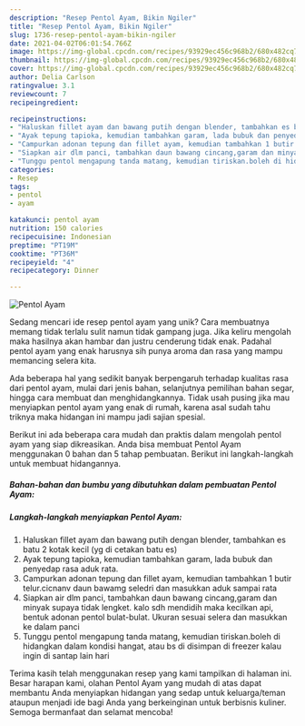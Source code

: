```yaml
---
description: "Resep Pentol Ayam, Bikin Ngiler"
title: "Resep Pentol Ayam, Bikin Ngiler"
slug: 1736-resep-pentol-ayam-bikin-ngiler
date: 2021-04-02T06:01:54.766Z
image: https://img-global.cpcdn.com/recipes/93929ec456c968b2/680x482cq70/pentol-ayam-foto-resep-utama.jpg
thumbnail: https://img-global.cpcdn.com/recipes/93929ec456c968b2/680x482cq70/pentol-ayam-foto-resep-utama.jpg
cover: https://img-global.cpcdn.com/recipes/93929ec456c968b2/680x482cq70/pentol-ayam-foto-resep-utama.jpg
author: Delia Carlson
ratingvalue: 3.1
reviewcount: 7
recipeingredient:

recipeinstructions:
- "Haluskan fillet ayam dan bawang putih dengan blender, tambahkan es batu 2 kotak kecil (yg di cetakan batu es)"
- "Ayak tepung tapioka, kemudian tambahkan garam, lada bubuk dan penyedap rasa aduk rata."
- "Campurkan adonan tepung dan fillet ayam, kemudian tambahkan 1 butir telur.cicnanv daun bawamg seledri dan masukkan aduk sampai rata"
- "Siapkan air dlm panci, tambahkan daun bawang cincang,garam dan minyak supaya tidak lengket. kalo sdh mendidih maka kecilkan api, bentuk adonan pentol bulat-bulat. Ukuran sesuai selera dan masukkan ke dalam panci"
- "Tunggu pentol mengapung tanda matang, kemudian tiriskan.boleh di hidangkan dalam kondisi hangat, atau bs di disimpan di freezer kalau ingin di santap lain hari"
categories:
- Resep
tags:
- pentol
- ayam

katakunci: pentol ayam 
nutrition: 150 calories
recipecuisine: Indonesian
preptime: "PT19M"
cooktime: "PT36M"
recipeyield: "4"
recipecategory: Dinner

---
```



![Pentol Ayam](https://img-global.cpcdn.com/recipes/93929ec456c968b2/680x482cq70/pentol-ayam-foto-resep-utama.jpg)

Sedang mencari ide resep pentol ayam yang unik? Cara membuatnya memang tidak terlalu sulit namun tidak gampang juga. Jika keliru mengolah maka hasilnya akan hambar dan justru cenderung tidak enak. Padahal pentol ayam yang enak harusnya sih punya aroma dan rasa yang mampu memancing selera kita.

Ada beberapa hal yang sedikit banyak berpengaruh terhadap kualitas rasa dari pentol ayam, mulai dari jenis bahan, selanjutnya pemilihan bahan segar, hingga cara membuat dan menghidangkannya. Tidak usah pusing jika mau menyiapkan pentol ayam yang enak di rumah, karena asal sudah tahu triknya maka hidangan ini mampu jadi sajian spesial.




Berikut ini ada beberapa cara mudah dan praktis dalam mengolah pentol ayam yang siap dikreasikan. Anda bisa membuat Pentol Ayam menggunakan 0 bahan dan 5 tahap pembuatan. Berikut ini langkah-langkah untuk membuat hidangannya.

<!--inarticleads1-->

##### Bahan-bahan dan bumbu yang dibutuhkan dalam pembuatan Pentol Ayam:





<!--inarticleads2-->

##### Langkah-langkah menyiapkan Pentol Ayam:

1. Haluskan fillet ayam dan bawang putih dengan blender, tambahkan es batu 2 kotak kecil (yg di cetakan batu es)
1. Ayak tepung tapioka, kemudian tambahkan garam, lada bubuk dan penyedap rasa aduk rata.
1. Campurkan adonan tepung dan fillet ayam, kemudian tambahkan 1 butir telur.cicnanv daun bawamg seledri dan masukkan aduk sampai rata
1. Siapkan air dlm panci, tambahkan daun bawang cincang,garam dan minyak supaya tidak lengket. kalo sdh mendidih maka kecilkan api, bentuk adonan pentol bulat-bulat. Ukuran sesuai selera dan masukkan ke dalam panci
1. Tunggu pentol mengapung tanda matang, kemudian tiriskan.boleh di hidangkan dalam kondisi hangat, atau bs di disimpan di freezer kalau ingin di santap lain hari




Terima kasih telah menggunakan resep yang kami tampilkan di halaman ini. Besar harapan kami, olahan Pentol Ayam yang mudah di atas dapat membantu Anda menyiapkan hidangan yang sedap untuk keluarga/teman ataupun menjadi ide bagi Anda yang berkeinginan untuk berbisnis kuliner. Semoga bermanfaat dan selamat mencoba!
